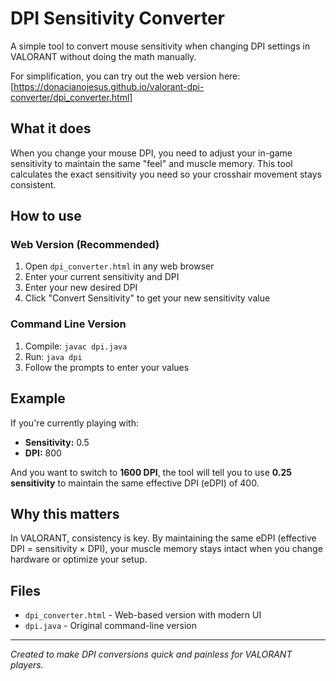 # DPI Sensitivity Converter

A simple tool to convert mouse sensitivity when changing DPI settings in VALORANT without doing the math manually.

For simplification, you can try out the web version here: [https://donacianojesus.github.io/valorant-dpi-converter/dpi_converter.html]

## What it does

When you change your mouse DPI, you need to adjust your in-game sensitivity to maintain the same "feel" and muscle memory. This tool calculates the exact sensitivity you need so your crosshair movement stays consistent.

## How to use

### Web Version (Recommended)
1. Open `dpi_converter.html` in any web browser
2. Enter your current sensitivity and DPI
3. Enter your new desired DPI
4. Click "Convert Sensitivity" to get your new sensitivity value

### Command Line Version
1. Compile: `javac dpi.java`
2. Run: `java dpi`
3. Follow the prompts to enter your values

## Example

If you're currently playing with:
- **Sensitivity:** 0.5
- **DPI:** 800

And you want to switch to **1600 DPI**, the tool will tell you to use **0.25 sensitivity** to maintain the same effective DPI (eDPI) of 400.

## Why this matters

In VALORANT, consistency is key. By maintaining the same eDPI (effective DPI = sensitivity × DPI), your muscle memory stays intact when you change hardware or optimize your setup.

## Files

- `dpi_converter.html` - Web-based version with modern UI
- `dpi.java` - Original command-line version

---
*Created to make DPI conversions quick and painless for VALORANT players.*

